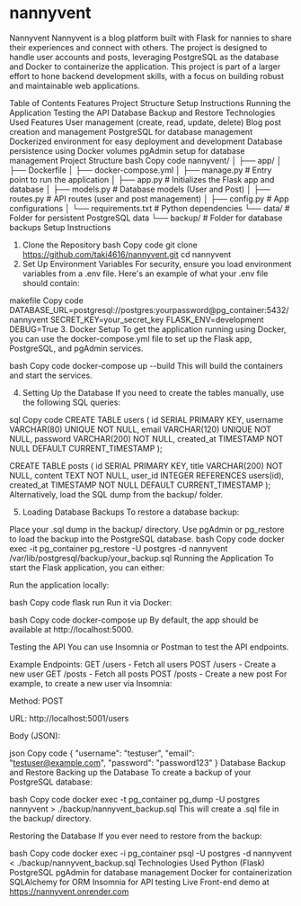 # nannyvent

Nannyvent
Nannyvent is a blog platform built with Flask for nannies to share their experiences and connect with others. The project is designed to handle user accounts and posts, leveraging PostgreSQL as the database and Docker to containerize the application. This project is part of a larger effort to hone backend development skills, with a focus on building robust and maintainable web applications.

Table of Contents
Features
Project Structure
Setup Instructions
Running the Application
Testing the API
Database Backup and Restore
Technologies Used
Features
User management (create, read, update, delete)
Blog post creation and management
PostgreSQL for database management
Dockerized environment for easy deployment and development
Database persistence using Docker volumes
pgAdmin setup for database management
Project Structure
bash
Copy code
nannyvent/
│
├── app/
│ ├── Dockerfile
│ ├── docker-compose.yml
│ ├── manage.py # Entry point to run the application
│ ├── app.py # Initializes the Flask app and database
│ ├── models.py # Database models (User and Post)
│ ├── routes.py # API routes (user and post management)
│ ├── config.py # App configurations
│ └── requirements.txt # Python dependencies
└── data/ # Folder for persistent PostgreSQL data
└── backup/ # Folder for database backups
Setup Instructions

1. Clone the Repository
   bash
   Copy code
   git clone https://github.com/taki4616/nannyvent.git
   cd nannyvent
2. Set Up Environment Variables
   For security, ensure you load environment variables from a .env file. Here's an example of what your .env file should contain:

makefile
Copy code
DATABASE_URL=postgresql://postgres:yourpassword@pg_container:5432/nannyvent
SECRET_KEY=your_secret_key
FLASK_ENV=development
DEBUG=True 3. Docker Setup
To get the application running using Docker, you can use the docker-compose.yml file to set up the Flask app, PostgreSQL, and pgAdmin services.

bash
Copy code
docker-compose up --build
This will build the containers and start the services.

4. Setting Up the Database
   If you need to create the tables manually, use the following SQL queries:

sql
Copy code
CREATE TABLE users (
id SERIAL PRIMARY KEY,
username VARCHAR(80) UNIQUE NOT NULL,
email VARCHAR(120) UNIQUE NOT NULL,
password VARCHAR(200) NOT NULL,
created_at TIMESTAMP NOT NULL DEFAULT CURRENT_TIMESTAMP
);

CREATE TABLE posts (
id SERIAL PRIMARY KEY,
title VARCHAR(200) NOT NULL,
content TEXT NOT NULL,
user_id INTEGER REFERENCES users(id),
created_at TIMESTAMP NOT NULL DEFAULT CURRENT_TIMESTAMP
);
Alternatively, load the SQL dump from the backup/ folder.

5. Loading Database Backups
   To restore a database backup:

Place your .sql dump in the backup/ directory.
Use pgAdmin or pg_restore to load the backup into the PostgreSQL database.
bash
Copy code
docker exec -it pg_container pg_restore -U postgres -d nannyvent /var/lib/postgresql/backup/your_backup.sql
Running the Application
To start the Flask application, you can either:

Run the application locally:

bash
Copy code
flask run
Run it via Docker:

bash
Copy code
docker-compose up
By default, the app should be available at http://localhost:5000.

Testing the API
You can use Insomnia or Postman to test the API endpoints.

Example Endpoints:
GET /users - Fetch all users
POST /users - Create a new user
GET /posts - Fetch all posts
POST /posts - Create a new post
For example, to create a new user via Insomnia:

Method: POST

URL: http://localhost:5001/users

Body (JSON):

json
Copy code
{
"username": "testuser",
"email": "testuser@example.com",
"password": "password123"
}
Database Backup and Restore
Backing up the Database
To create a backup of your PostgreSQL database:

bash
Copy code
docker exec -t pg_container pg_dump -U postgres nannyvent > ./backup/nannyvent_backup.sql
This will create a .sql file in the backup/ directory.

Restoring the Database
If you ever need to restore from the backup:

bash
Copy code
docker exec -i pg_container psql -U postgres -d nannyvent < ./backup/nannyvent_backup.sql
Technologies Used
Python (Flask)
PostgreSQL
pgAdmin for database management
Docker for containerization
SQLAlchemy for ORM
Insomnia for API testing
Live Front-end demo  at https://nannyvent.onrender.com 
